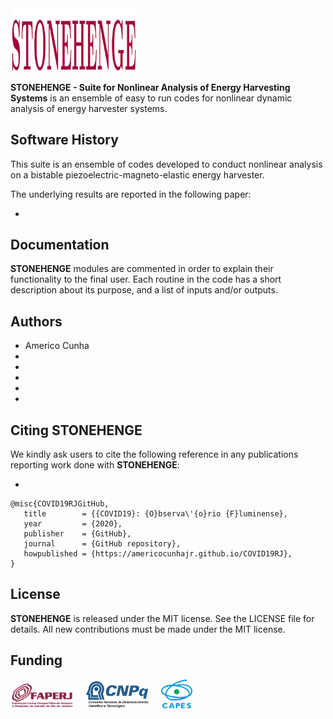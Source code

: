<img src="logo/STONEHENGE.png" width="40%">

**STONEHENGE - Suite for Nonlinear Analysis of Energy Harvesting Systems** is an ensemble of easy to run codes for nonlinear dynamic analysis of energy harvester systems. 

## Software History

This suite is an ensemble of codes developed to conduct nonlinear analysis on a bistable piezoelectric-magneto-elastic energy harvester. 

The underlying results are reported in the following paper:

- 

## Documentation

**STONEHENGE** modules are commented in order to explain their functionality to the final user. Each routine in the code has a short description about its purpose, and a list of inputs and/or outputs.

## Authors
- Americo Cunha
- 
- 
- 
- 
- 


## Citing STONEHENGE

We kindly ask users to cite the following reference in any publications reporting work done with **STONEHENGE**:

- 

```
@misc{COVID19RJGitHub,
   title        = {{COVID19}: {O}bserva\'{o}rio {F}luminense},
   year         = {2020},
   publisher    = {GitHub},
   journal      = {GitHub repository},
   howpublished = {https://americocunhajr.github.io/COVID19RJ},
}
```

## License

**STONEHENGE** is released under the MIT license. See the LICENSE file for details. All new contributions must be made under the MIT license.

## Funding

<img src="logo/faperj.jpg" width="20%"> &nbsp; &nbsp; <img src="logo/cnpq.png" width="20%"> &nbsp; &nbsp; <img src="logo/capes.png" width="10%">

